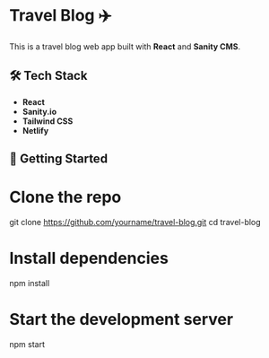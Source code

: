 # Travel Blog ✈️
This is a travel blog web app built with **React** and **Sanity CMS**.

## 🛠️ Tech Stack
- **React**
- **Sanity.io**
- **Tailwind CSS**
- **Netlify**


## 🚀 Getting Started

# Clone the repo
git clone https://github.com/yourname/travel-blog.git
cd travel-blog

# Install dependencies
npm install

# Start the development server
npm start
